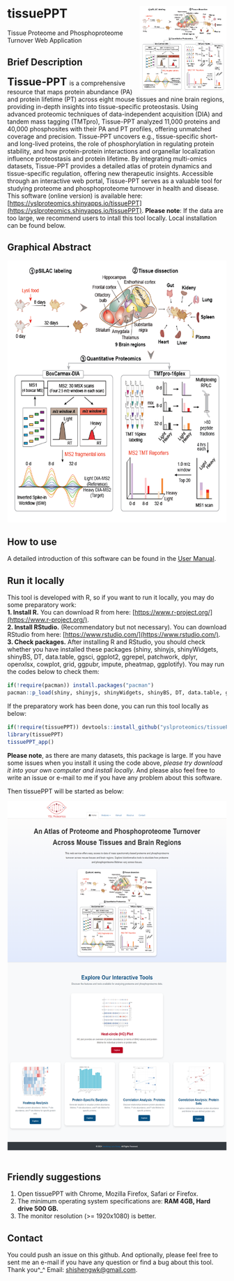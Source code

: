# tissuePPT<img src="tissuePPTsy.png" align="right" height="200" width="200"/>
Tissue Proteome and Phosphoproteome Turnover Web Application

## Brief Description
**<font size='5'> Tissue-PPT </font>** is a comprehensive resource that maps protein abundance (PA) and protein lifetime (PT) across eight mouse tissues and nine brain regions, providing in-depth insights into tissue-specific proteostasis. Using advanced proteomic techniques of data-independent acquisition (DIA) and tandem mass tagging (TMTpro), Tissue-PPT analyzed 11,000 proteins and 40,000 phosphosites with their PA and PT profiles, offering unmatched coverage and precision. Tissue-PPT uncovers e.g., tissue-specific short- and long-lived proteins, the role of phosphorylation in regulating protein stability, and how protein-protein interactions and organellar localization influence proteostasis and protein lifetime. By integrating multi-omics datasets, Tissue-PPT provides a detailed atlas of protein dynamics and tissue-specific regulation, offering new therapeutic insights. Accessible through an interactive web portal, Tissue-PPT serves as a valuable tool for studying proteome and phosphoproteome turnover in health and disease. This software (online version) is available here: [https://yslproteomics.shinyapps.io/tissuePPT](https://yslproteomics.shinyapps.io/tissuePPT). **Please note**: If the data are too large, we recommend users to intall this tool locally. Local installation can be found below.

## Graphical Abstract
<div style="text-align: center;">
  <img src="tissuePPTsy.png" height="600" width="617"/>
</div>

## How to use
A detailed introduction of this software can be found in the [User Manual](https://github.com/yslproteomics/tissuePPT/blob/main/tissuePPT.UserManual.pdf).

## Run it locally
This tool is developed with R, so if you want to run it locally, you may do some preparatory work:  
**1. Install R.** You can download R from here: [https://www.r-project.org/](https://www.r-project.org/).  
**2. Install RStudio.** (Recommendatory but not necessary). You can download RStudio from here: [https://www.rstudio.com/](https://www.rstudio.com/).  
**3. Check packages.** After installing R and RStudio, you should check whether you have installed these packages (shiny, shinyjs, shinyWidgets, shinyBS, DT, data.table, ggsci, ggplot2, ggrepel, patchwork, dplyr, openxlsx, cowplot, grid, ggpubr, impute, pheatmap, ggplotify). You may run the codes below to check them:  

```r
if(!require(pacman)) install.packages("pacman")
pacman::p_load(shiny, shinyjs, shinyWidgets, shinyBS, DT, data.table, ggsci, ggplot2, ggrepel, patchwork, dplyr, openxlsx, cowplot, grid, ggpubr, impute, pheatmap, ggplotify)
```

If the preparatory work has been done, you can run this tool locally as below:
```r
if(!require(tissuePPT)) devtools::install_github("yslproteomics/tissuePPT")
library(tissuePPT)
tissuePPT_app()
```

**Please note**, as there are many datasets, this package is large. If you have some issues when you install it using the code above, _please try download it into your own computer and install locally_. And please also feel free to write an issue or e-mail to me if you have any problem about this software.

Then tissuePPT will be started as below:  
<div style="text-align: center;">
  <img src="homepage.png" height="800" width="571"/>
</div>
<br>

## Friendly suggestions
1. Open tissuePPT with Chrome, Mozilla Firefox, Safari or Firefox.
2. The minimum operating system specifications are: **RAM 4GB, Hard drive 500 GB.**
3. The monitor resolution (>= 1920x1080) is better.

## Contact
You could push an issue on this github. And optionally, please feel free to sent me an e-mail if you have any question or find a bug about this tool. Thank you^_^
Email: shishengwk@gmail.com.


